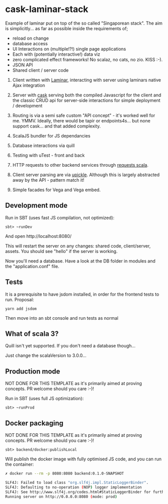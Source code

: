 # cask-laminar-stack

Example of laminar put on top of the so called "Singaporean stack". The aim is simplicitly... as far as possible inside the requirements of; 
- reload on change
- database access
- UI Interactions on (multiple!?!) single page applications
- Each with (potentially interactive!) data viz
- zero complicated effect frameworks! No scalaz, no cats, no zio. KISS :-).
- JSON API
- Shared client / server code

1. Client written with [Laminar](https://github.com/raquo/Laminar), interacting with server using laminars native Ajax integration

2. Server with [cask](https://com-lihaoyi.github.io/cask/) serving both the compiled Javascript for the client and the classic CRUD api for server-side interactions for simple deployment / development

3. Routing is via a semi safe custom "API concept" - it's worked well for me. YMMV. Ideally, there would be tapir or endpoints4s... but none support cask... and that added complexity.

4. ScalaJS bundler for JS dependancies

5. Database interactions via quill

6. Testing with uTest - front and back

7.  HTTP requests to other backend services through [requests scala](http://www.lihaoyi.com/post/HowtoworkwithHTTPJSONAPIsinScala.html).

8. Client server parsing are via [upickle](https://www.lihaoyi.com/post/HowtoworkwithJSONinScala.html). Although this is largely abstracted away by the API - pattern match it! 

9. Simple facades for Vega and Vega embed.

## Development mode

Run in SBT (uses fast JS compilation, not optimized):

```
sbt> ~runDev
```

And open http://localhost:8080/

This will restart the server on any changes: shared code, client/server, assets. You should see "hello" if the server is working. 

Now you'll need a database. Have a look at the DB folder in modules and the "application.conf" file.

## Tests
It is a prerequisite to have jsdom installed, in order for the frontend tests to run. Proposal:
```
yarn add jsdom
```
Then move into an sbt console and run tests as normal

## What of scala 3? 
Quill isn't yet supported. If you don't need a database though...

Just change the scalaVersion to 3.0.0... 

## Production mode
NOT DONE FOR THIS TEMPLATE as it's primarily aimed at proving concepts. PR welcome should you care :-)!

Run in SBT (uses full JS optimization):

```
sbt> ~runProd 
```

## Docker packaging 
NOT DONE FOR THIS TEMPLATE as it's primarily aimed at proving concepts. PR welcome should you care :-)!

```
sbt> backend/docker:publishLocal
```

Will publish the docker image with fully optimised JS code, and you can run the container:

```bash
✗ docker run --rm -p 8080:8080 backend:0.1.0-SNAPSHOT

SLF4J: Failed to load class "org.slf4j.impl.StaticLoggerBinder".
SLF4J: Defaulting to no-operation (NOP) logger implementation
SLF4J: See http://www.slf4j.org/codes.html#StaticLoggerBinder for further details.
Running server on http://0.0.0.0:8080 (mode: prod)
```